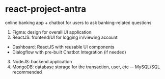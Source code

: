 # react-project-antra

online banking app + chatbot for users to ask banking-related questions
1. Figma: design for overall UI application
2. ReactJS: frontend/UI for logging in/viewing account 
 - Dashboard; ReactJS with reusable UI components
 - Dialogflow with pre-built Chatbot Integration (if needed) 
3. NodeJS: backend application
4. MongoDB: database storage for the transaction, user, etc  -- MySQL/SQL recommended 
